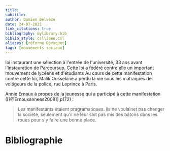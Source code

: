 ```yaml
---
title: 
subtitle:
author: Damien Belvèze
date: 24-07-2021
link_citations: true
bibliography: mylibrary.bib
biblio_style: csl\ieee.csl
aliases: [réforme Devaquet]
tags: [mouvements sociaux]
---
```



loi instaurant une sélection à l'entrée de l'université, 33 ans avant l'instauration de Parcoursup. 
Cette loi a fédéré contre elle un important mouvement de lycéens et d'étudiants
Au cours de cette manifestation contre cette loi, Malik Oussekine a perdu la vie sous les matraques de voltigeurs de la police, rue Leprince à Paris. 

Annie Ernaux à propos de la jeunesse qui a participé à cette manifestation ([[@Ernauxannees2008]],p172) : 

> Les manifestants étaient pragramatiques. Ils ne voulainet pas changer la société, seulement qu'il ne leur soit pas mis des bâtons dans les roues pour s'y faire une bonne place. 





# Bibliographie
